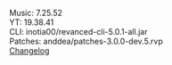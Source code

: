 Music: 7.25.52  
YT: 19.38.41  
CLI: inotia00/revanced-cli-5.0.1-all.jar  
Patches: anddea/patches-3.0.0-dev.5.rvp  
[Changelog](https://github.com/anddea/revanced-patches/releases/tag/v3.0.0-dev.5)  
